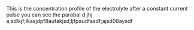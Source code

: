 This is the concentration profile of the electrolyte after a constant current pulse
you can see the parabal d
jhj
a;sdlkjf;lkasjdpf8aufakjsd;ljfpaudfasdf;ajsd08aysdf
